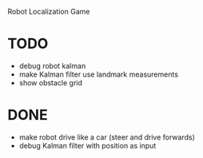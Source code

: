 Robot Localization Game





# TODO
- debug robot kalman
- make Kalman filter use landmark measurements
- show obstacle grid

# DONE
- make robot drive like a car (steer and drive forwards)
- debug Kalman filter with position as input
